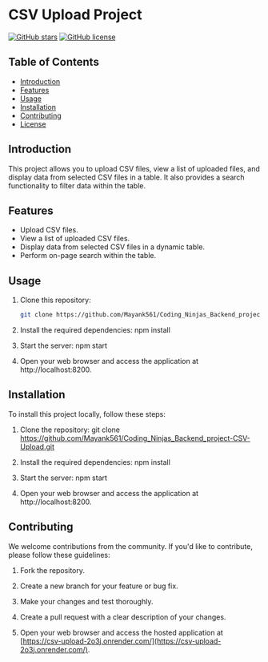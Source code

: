 # CSV Upload Project

[![GitHub stars](https://img.shields.io/github/stars/Mayank561/Coding_Ninjas_Backend_project-CSV-Upload)](https://github.com/Mayank561/Coding_Ninjas_Backend_project-CSV-Upload/stargazers)
[![GitHub license](https://img.shields.io/github/license/Mayank561/Coding_Ninjas_Backend_project-CSV-Upload)](https://github.com/Mayank561/Coding_Ninjas_Backend_project-CSV-Upload/blob/master/LICENSE)



## Table of Contents
- [Introduction](#introduction)
- [Features](#features)
- [Usage](#usage)
- [Installation](#installation)
- [Contributing](#contributing)
- [License](#license)

## Introduction
This project allows you to upload CSV files, view a list of uploaded files, and display data from selected CSV files in a table. It also provides a search functionality to filter data within the table.

## Features
- Upload CSV files.
- View a list of uploaded CSV files.
- Display data from selected CSV files in a dynamic table.
- Perform on-page search within the table.


## Usage
1. Clone this repository:
   ```bash
   git clone https://github.com/Mayank561/Coding_Ninjas_Backend_project-CSV-Upload.git

1. Install the required dependencies:
npm install

2. Start the server:
npm start

3. Open your web browser and access the application at http://localhost:8200.

## Installation
To install this project locally, follow these steps:

1. Clone the repository:
git clone https://github.com/Mayank561/Coding_Ninjas_Backend_project-CSV-Upload.git

2. Install the required dependencies:
npm install

3. Start the server:
npm start

4. Open your web browser and access the application at http://localhost:8200.

## Contributing
We welcome contributions from the community. If you'd like to contribute, please follow these guidelines:

1. Fork the repository.
2. Create a new branch for your feature or bug fix.
3. Make your changes and test thoroughly.
4. Create a pull request with a clear description of your changes.

5. Open your web browser and access the hosted application at [https://csv-upload-2o3j.onrender.com/](https://csv-upload-2o3j.onrender.com/).

